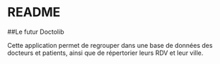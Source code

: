 # README

##Le futur Doctolib 

Cette application permet de regrouper dans une base de données des docteurs et patients, ainsi que de répertorier leurs RDV et leur ville. 